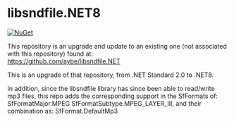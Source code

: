 # libsndfile.NET8

[![NuGet](https://img.shields.io/nuget/v/libsndfile.NET8.svg)](https://www.nuget.org/packages/libsndfile.NET8/)

This repository is an upgrade and update to an existing one (not associated with this repository) found at:  
https://github.com/aybe/libsndfile.NET

This is an upgrade of that repository, from .NET Standard 2.0 to .NET8.

In addition, since the libsndfile library has since been able to read/write mp3 files, this repo adds the corresponding support in the SfFormats of:
SfFormatMajor.MPEG
SfFormatSubtype.MPEG_LAYER_III, 
and their combination as:
SfFormat.DefaultMp3

